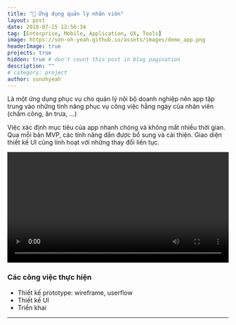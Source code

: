 ```yaml
---
title: "💼 Ứng dụng quản lý nhân viên"
layout: post
date: 2018-07-15 12:56:34
tag: [Enterprise, Mobile, Application, UX, Tools]
image: https://son-oh-yeah.github.io/assets/images/demo_app.png
headerImage: true
projects: true
hidden: true # don't count this post in blog pagination
description: ""
# category: project
author: sonohyeah
---
```


Là một ứng dụng phục vụ cho quản lý nội bộ doanh nghiệp nên app tập trung vào những tính năng phục vụ công việc hằng ngày của nhân viên (chấm công, ăn trưa, ...)

Việc xác định mục tiêu của app nhanh chóng và không mất nhiều thời gian. Qua mỗi bản MVP, các tính năng dần được bổ sung và cải thiện. Giao diện thiết kế UI cũng linh hoạt với những thay đổi liên tục.

<video src="https://son-oh-yeah.github.io/assets/images/app.mp4" width="100%" style ="margin: auto; background-color: white" controls autoplay loop></video>

### Các công việc thực hiện
- Thiết kế prototype: wireframe, userflow
- Thiết kế UI
- Triển khai

---
